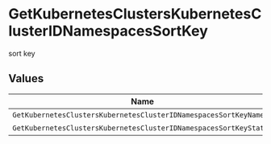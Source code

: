 # GetKubernetesClustersKubernetesClusterIDNamespacesSortKey

sort key


## Values

| Name                                                              | Value                                                             |
| ----------------------------------------------------------------- | ----------------------------------------------------------------- |
| `GetKubernetesClustersKubernetesClusterIDNamespacesSortKeyName`   | name                                                              |
| `GetKubernetesClustersKubernetesClusterIDNamespacesSortKeyStatus` | status                                                            |